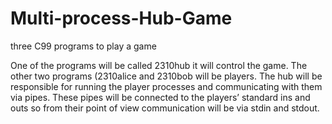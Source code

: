 # Multi-process-Hub-Game
three C99 programs to play a game

One of the programs will be called 2310hub it will control the game. The other two programs (2310alice and 2310bob
will be players.
The hub will be responsible for running the player processes and communicating with them via pipes. These
pipes will be connected to the players’ standard ins and outs so from their point of view communication will be
via stdin and stdout.
